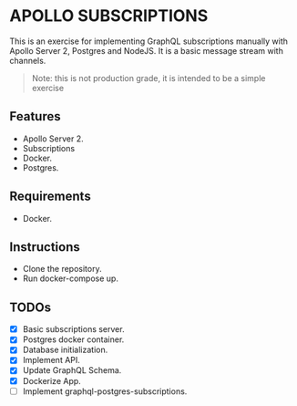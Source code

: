 # APOLLO SUBSCRIPTIONS

This is an exercise for implementing GraphQL subscriptions manually with
Apollo Server 2, Postgres and NodeJS. It is a basic message stream with
channels.

> Note: this is not production grade, it is intended to be a simple
> exercise

## Features

- Apollo Server 2.
- Subscriptions
- Docker.
- Postgres.

## Requirements

- Docker.

## Instructions

- Clone the repository.
- Run docker-compose up.

## TODOs

- [X] Basic subscriptions server.
- [X] Postgres docker container.
- [X] Database initialization.
- [X] Implement API.
- [X] Update GraphQL Schema.
- [X] Dockerize App.
- [ ] Implement graphql-postgres-subscriptions.